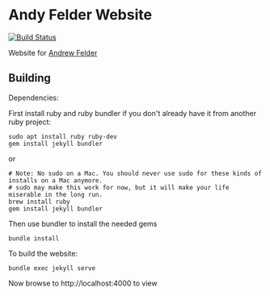 # Andy Felder Website

[![Build Status](https://travis-ci.com/andyfelder/andyfelder.github.io.svg?branch=master)](https://travis-ci.com/andyfelder/andyfelder.github.io)

Website for [Andrew Felder](https://andyfelder.github.io)

## Building

Dependencies:

First install ruby and ruby bundler if you don't already have it from another ruby project:

    sudo apt install ruby ruby-dev
    gem install jekyll bundler

or

    # Note: No sudo on a Mac. You should never use sudo for these kinds of installs on a Mac anymore.
    # sudo may make this work for now, but it will make your life miserable in the long run.
    brew install ruby
    gem install jekyll bundler

Then use bundler to install the needed gems

    bundle install

To build the website:

    bundle exec jekyll serve

Now browse to http://localhost:4000 to view

